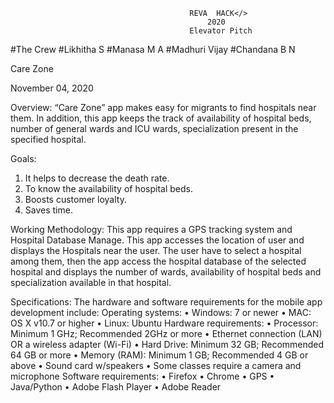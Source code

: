                                             REVA  HACK</>
                                                2020
                                            Elevator Pitch    
#The Crew
#Likhitha S
#Manasa M A
#Madhuri Vijay
#Chandana B N

Care Zone

November 04, 2020

Overview:
  “Care Zone” app makes easy for migrants to find hospitals near them. In addition, this app keeps the track of availability of hospital beds, number of general wards and ICU wards, specialization present in the specified hospital.

Goals:
 1. It helps to decrease the death rate.
 2.	To know the availability of hospital beds.
 3. Boosts customer loyalty.
 4. Saves time.
 

Working Methodology:
  This app requires a GPS tracking system and Hospital Database Manage.
This app accesses the location of user and displays the Hospitals near the user. The user have to select a hospital among them, then the app access the hospital database of the selected hospital and displays the number of wards, availability of hospital beds and specialization available in that hospital.

Specifications:
  The hardware and software requirements for the mobile app development include:
Operating systems:
 •	Windows: 7 or newer
 •	MAC: OS X v10.7 or higher
 •	Linux: Ubuntu
Hardware requirements:
 •	Processor: Minimum 1 GHz; Recommended 2GHz or more
 •	Ethernet connection (LAN) OR a wireless adapter (Wi-Fi)
 •	Hard Drive: Minimum 32 GB; Recommended 64 GB or more
 •	Memory (RAM): Minimum 1 GB; Recommended 4 GB or above
 •	Sound card w/speakers
 •	Some classes require a camera and microphone
Software requirements:
 •	Firefox
 •	Chrome
 •	GPS
 •	Java/Python
 •	Adobe Flash Player
 •	Adobe Reader
